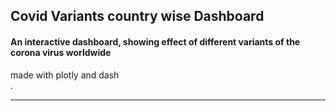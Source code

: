 ## Covid Variants country wise Dashboard

#### An interactive dashboard, showing effect of different variants of the corona virus worldwide  
made with plotly and dash  
.  



---

